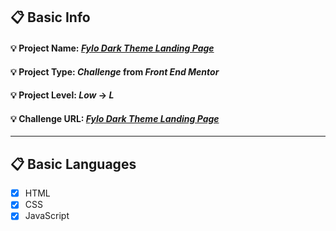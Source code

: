 ## :clipboard: Basic Info
#### :bulb: Project Name: [***Fylo Dark Theme Landing Page***](https://a7m3d000.github.io/L--Fylo-Dark-Theme-Landing-Page/)
#### :bulb: Project Type: ***Challenge*** from ***Front End Mentor***
#### :bulb: Project Level: ***Low*** -> ***L***

#### :bulb: Challenge URL: [***Fylo Dark Theme Landing Page***](https://www.frontendmentor.io/challenges/fylo-dark-theme-landing-page-5ca5f2d21e82137ec91a50fd)

---

## :clipboard: Basic Languages
 - [x] HTML
 - [x] CSS
 - [x] JavaScript
